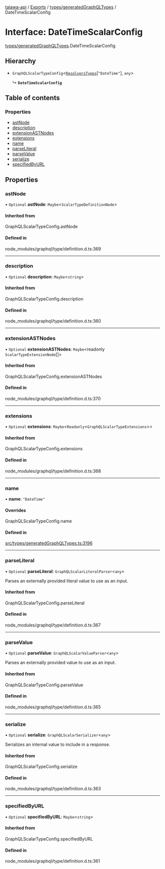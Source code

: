 [talawa-api](../README.md) / [Exports](../modules.md) / [types/generatedGraphQLTypes](../modules/types_generatedGraphQLTypes.md) / DateTimeScalarConfig

# Interface: DateTimeScalarConfig

[types/generatedGraphQLTypes](../modules/types_generatedGraphQLTypes.md).DateTimeScalarConfig

## Hierarchy

- `GraphQLScalarTypeConfig`\<[`ResolversTypes`](../modules/types_generatedGraphQLTypes.md#resolverstypes)[``"DateTime"``], `any`\>

  ↳ **`DateTimeScalarConfig`**

## Table of contents

### Properties

- [astNode](types_generatedGraphQLTypes.DateTimeScalarConfig.md#astnode)
- [description](types_generatedGraphQLTypes.DateTimeScalarConfig.md#description)
- [extensionASTNodes](types_generatedGraphQLTypes.DateTimeScalarConfig.md#extensionastnodes)
- [extensions](types_generatedGraphQLTypes.DateTimeScalarConfig.md#extensions)
- [name](types_generatedGraphQLTypes.DateTimeScalarConfig.md#name)
- [parseLiteral](types_generatedGraphQLTypes.DateTimeScalarConfig.md#parseliteral)
- [parseValue](types_generatedGraphQLTypes.DateTimeScalarConfig.md#parsevalue)
- [serialize](types_generatedGraphQLTypes.DateTimeScalarConfig.md#serialize)
- [specifiedByURL](types_generatedGraphQLTypes.DateTimeScalarConfig.md#specifiedbyurl)

## Properties

### astNode

• `Optional` **astNode**: `Maybe`\<`ScalarTypeDefinitionNode`\>

#### Inherited from

GraphQLScalarTypeConfig.astNode

#### Defined in

node_modules/graphql/type/definition.d.ts:369

___

### description

• `Optional` **description**: `Maybe`\<`string`\>

#### Inherited from

GraphQLScalarTypeConfig.description

#### Defined in

node_modules/graphql/type/definition.d.ts:360

___

### extensionASTNodes

• `Optional` **extensionASTNodes**: `Maybe`\<readonly `ScalarTypeExtensionNode`[]\>

#### Inherited from

GraphQLScalarTypeConfig.extensionASTNodes

#### Defined in

node_modules/graphql/type/definition.d.ts:370

___

### extensions

• `Optional` **extensions**: `Maybe`\<`Readonly`\<`GraphQLScalarTypeExtensions`\>\>

#### Inherited from

GraphQLScalarTypeConfig.extensions

#### Defined in

node_modules/graphql/type/definition.d.ts:368

___

### name

• **name**: ``"DateTime"``

#### Overrides

GraphQLScalarTypeConfig.name

#### Defined in

[src/types/generatedGraphQLTypes.ts:3196](https://github.com/PalisadoesFoundation/talawa-api/blob/e66e731/src/types/generatedGraphQLTypes.ts#L3196)

___

### parseLiteral

• `Optional` **parseLiteral**: `GraphQLScalarLiteralParser`\<`any`\>

Parses an externally provided literal value to use as an input.

#### Inherited from

GraphQLScalarTypeConfig.parseLiteral

#### Defined in

node_modules/graphql/type/definition.d.ts:367

___

### parseValue

• `Optional` **parseValue**: `GraphQLScalarValueParser`\<`any`\>

Parses an externally provided value to use as an input.

#### Inherited from

GraphQLScalarTypeConfig.parseValue

#### Defined in

node_modules/graphql/type/definition.d.ts:365

___

### serialize

• `Optional` **serialize**: `GraphQLScalarSerializer`\<`any`\>

Serializes an internal value to include in a response.

#### Inherited from

GraphQLScalarTypeConfig.serialize

#### Defined in

node_modules/graphql/type/definition.d.ts:363

___

### specifiedByURL

• `Optional` **specifiedByURL**: `Maybe`\<`string`\>

#### Inherited from

GraphQLScalarTypeConfig.specifiedByURL

#### Defined in

node_modules/graphql/type/definition.d.ts:361
